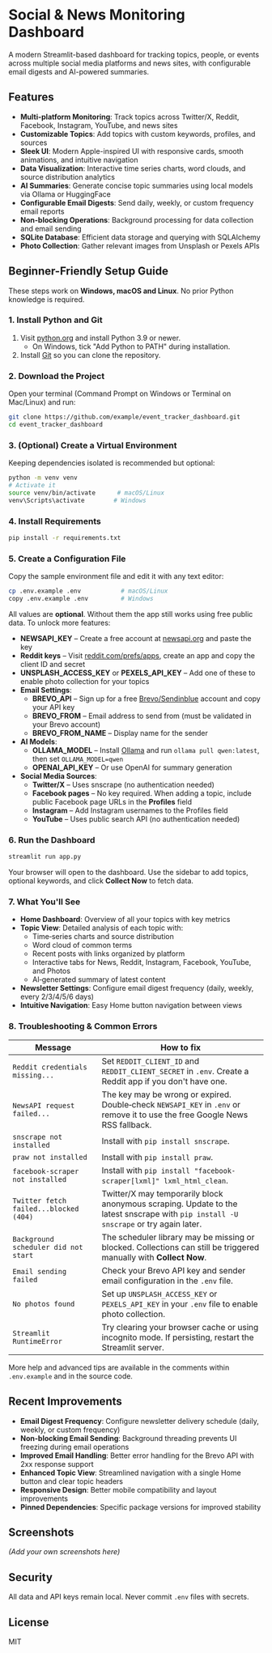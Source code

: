 # Social & News Monitoring Dashboard

A modern Streamlit-based dashboard for tracking topics, people, or events across multiple social media platforms and news sites, with configurable email digests and AI-powered summaries.

## Features

- **Multi-platform Monitoring**: Track topics across Twitter/X, Reddit, Facebook, Instagram, YouTube, and news sites
- **Customizable Topics**: Add topics with custom keywords, profiles, and sources
- **Sleek UI**: Modern Apple-inspired UI with responsive cards, smooth animations, and intuitive navigation
- **Data Visualization**: Interactive time series charts, word clouds, and source distribution analytics
- **AI Summaries**: Generate concise topic summaries using local models via Ollama or HuggingFace
- **Configurable Email Digests**: Send daily, weekly, or custom frequency email reports
- **Non-blocking Operations**: Background processing for data collection and email sending
- **SQLite Database**: Efficient data storage and querying with SQLAlchemy
- **Photo Collection**: Gather relevant images from Unsplash or Pexels APIs

## Beginner-Friendly Setup Guide

These steps work on **Windows, macOS and Linux**. No prior Python knowledge is required.

### 1. Install Python and Git

1. Visit [python.org](https://www.python.org/downloads/) and install Python 3.9 or newer.
   - On Windows, tick "Add Python to PATH" during installation.
2. Install [Git](https://git-scm.com/downloads) so you can clone the repository.

### 2. Download the Project

Open your terminal (Command Prompt on Windows or Terminal on Mac/Linux) and run:

```bash
git clone https://github.com/example/event_tracker_dashboard.git
cd event_tracker_dashboard
```

### 3. (Optional) Create a Virtual Environment

Keeping dependencies isolated is recommended but optional:

```bash
python -m venv venv
# Activate it
source venv/bin/activate      # macOS/Linux
venv\Scripts\activate        # Windows
```

### 4. Install Requirements

```bash
pip install -r requirements.txt
```

### 5. Create a Configuration File

Copy the sample environment file and edit it with any text editor:

```bash
cp .env.example .env           # macOS/Linux
copy .env.example .env         # Windows
```

All values are **optional**. Without them the app still works using free public data. To unlock more features:

- **NEWSAPI_KEY** – Create a free account at [newsapi.org](https://newsapi.org) and paste the key
- **Reddit keys** – Visit [reddit.com/prefs/apps](https://www.reddit.com/prefs/apps), create an app and copy the client ID and secret
- **UNSPLASH_ACCESS_KEY** or **PEXELS_API_KEY** – Add one of these to enable photo collection for your topics
- **Email Settings**:
  - **BREVO_API** – Sign up for a free [Brevo/Sendinblue](https://www.brevo.com/) account and copy your API key
  - **BREVO_FROM** – Email address to send from (must be validated in your Brevo account)
  - **BREVO_FROM_NAME** – Display name for the sender
- **AI Models**:
  - **OLLAMA_MODEL** – Install [Ollama](https://ollama.ai) and run `ollama pull qwen:latest`, then set `OLLAMA_MODEL=qwen`
  - **OPENAI_API_KEY** – Or use OpenAI for summary generation
- **Social Media Sources**:
  - **Twitter/X** – Uses snscrape (no authentication needed)
  - **Facebook pages** – No key required. When adding a topic, include public Facebook page URLs in the **Profiles** field
  - **Instagram** – Add Instagram usernames to the Profiles field
  - **YouTube** – Uses public search API (no authentication needed)

### 6. Run the Dashboard

```bash
streamlit run app.py
```

Your browser will open to the dashboard. Use the sidebar to add topics, optional keywords, and click **Collect Now** to fetch data.

### 7. What You'll See

- **Home Dashboard**: Overview of all your topics with key metrics
- **Topic View**: Detailed analysis of each topic with:
  - Time‑series charts and source distribution
  - Word cloud of common terms
  - Recent posts with links organized by platform
  - Interactive tabs for News, Reddit, Instagram, Facebook, YouTube, and Photos
  - AI‑generated summary of latest content
- **Newsletter Settings**: Configure email digest frequency (daily, weekly, every 2/3/4/5/6 days)
- **Intuitive Navigation**: Easy Home button navigation between views

### 8. Troubleshooting & Common Errors

| Message | How to fix |
| --- | --- |
| `Reddit credentials missing...` | Set `REDDIT_CLIENT_ID` and `REDDIT_CLIENT_SECRET` in `.env`. Create a Reddit app if you don't have one. |
| `NewsAPI request failed...` | The key may be wrong or expired. Double‑check `NEWSAPI_KEY` in `.env` or remove it to use the free Google News RSS fallback. |
| `snscrape not installed` | Install with `pip install snscrape`. |
| `praw not installed` | Install with `pip install praw`. |
| `facebook-scraper not installed` | Install with `pip install "facebook-scraper[lxml]" lxml_html_clean`. |
| `Twitter fetch failed...blocked (404)` | Twitter/X may temporarily block anonymous scraping. Update to the latest snscrape with `pip install -U snscrape` or try again later. |
| `Background scheduler did not start` | The scheduler library may be missing or blocked. Collections can still be triggered manually with **Collect Now**. |
| `Email sending failed` | Check your Brevo API key and sender email configuration in the `.env` file. |
| `No photos found` | Set up `UNSPLASH_ACCESS_KEY` or `PEXELS_API_KEY` in your `.env` file to enable photo collection. |
| `Streamlit RuntimeError` | Try clearing your browser cache or using incognito mode. If persisting, restart the Streamlit server. |

More help and advanced tips are available in the comments within `.env.example` and in the source code.

## Recent Improvements

- **Email Digest Frequency**: Configure newsletter delivery schedule (daily, weekly, or custom frequency)
- **Non-blocking Email Sending**: Background threading prevents UI freezing during email operations
- **Improved Email Handling**: Better error handling for the Brevo API with 2xx response support
- **Enhanced Topic View**: Streamlined navigation with a single Home button and clear topic headers
- **Responsive Design**: Better mobile compatibility and layout improvements
- **Pinned Dependencies**: Specific package versions for improved stability

## Screenshots

*(Add your own screenshots here)*

## Security

All data and API keys remain local. Never commit `.env` files with secrets.

## License

MIT
